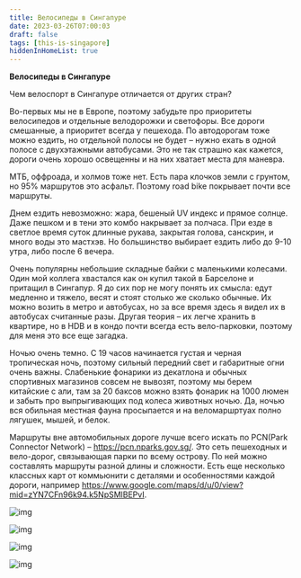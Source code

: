 ```yaml
---
title: Велосипеды в Сингапуре
date: 2023-03-26T07:00:03
draft: false
tags: [this-is-singapore]
hiddenInHomeList: true
---
```

**Велосипеды в Сингапуре**

Чем велоспорт в Сингапуре отличается от других стран?

Во-первых мы не в Европе, поэтому забудьте про приоритеты велосипедов и отдельные велодорожки и светофоры. Все дороги смешанные, а приоритет всегда у пешехода. По автодорогам тоже можно ездить, но отдельной полосы не будет – нужно ехать в одной полосе с двухэтажными автобусами. Это не так страшно как кажется, дороги очень хорошо освещенны и на них хватает места для маневра.

МТБ, оффроада, и холмов тоже нет. Есть пара клочков земли с грунтом, но 95% маршрутов это асфальт. Поэтому road bike покрывает почти все маршруты.

Днем ездить невозможно: жара, бешеный UV индекс и прямое солнце. Даже пешком и в тени это комбо накрывает за полчаса. При езде в светлое время суток длинные рукава, закрытая голова, санскрин, и много воды это мастхэв. Но большинство выбирает ездить либо до 9-10 утра, либо после 6 вечера.

Очень популярны небольшие складные байки с маленькими колесами. Один мой коллега хвастался как он купил такой в Барселоне и притащил в Сингапур. Я до сих пор не могу понять их смысла: едут медленно и тяжело, весят и стоят столько же сколько обычные. Их можно возить в метро и автобусах, но за все время здесь я видел их в автобусах считанные разы. Другая теория – их легче хранить в квартире, но в HDB и в кондо почти всегда есть вело-парковки, поэтому для меня это все еще загадка.

Ночью очень темно. C 19 часов начинается густая и черная тропическая ночь, поэтому сильный передний свет и габаритные огни очень важны. Слабенькие фонарики из декатлона и обычных спортивных магазинов совсем не вывозят, поэтому мы берем китайские с али, там за 20 баксов можно взять фонарик на 1000 люмен и забыть про выпрыгивающих под колеса животных ночью. Да, ночью вся обильная местная фауна просыпается и на веломаршртуах полно лягушек, мышей, и белок. 

Маршруты вне автомобильных дороге лучше всего искать по PCN(Park Connector Network) – https://pcn.nparks.gov.sg/. Это сеть пешеходных и вело-дорог, связывающая парки по всему острову. По ней можно составлять маршруты разной длины и сложности. Есть еще несколько классных карт от коммьюнити с деталями и особенностями каждой дороги, например https://www.google.com/maps/d/u/0/view?mid=zYN7CFn96k94.k5NpSMlBEPvI.

![img](/images/this-is-singapore/photos/photo_228@26-03-2023_07-00-08.jpg#center)

![img](/images/this-is-singapore/photos/photo_229@26-03-2023_07-00-08.jpg#center)

![img](/images/this-is-singapore/photos/photo_230@26-03-2023_07-00-09.jpg#center)

![img](/images/this-is-singapore/photos/photo_231@26-03-2023_07-00-09.jpg#center)

